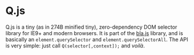 # Q.js
Q.js is a tiny (as in 274B minified tiny), zero-dependency DOM selector library for IE9+ and modern browsers.
It is part of the [bla.js](https://github.com/guillaumerangheard/blajs) library, and is basically an `element.querySelector` and `element.querySelectorAll`.
The API is very simple: just call `Q(selector[,context]);` and *voilà*.
